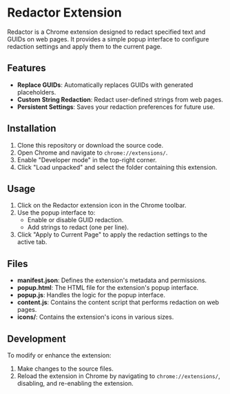 # Redactor Extension

Redactor is a Chrome extension designed to redact specified text and GUIDs on web pages. It provides a simple popup interface to configure redaction settings and apply them to the current page.

## Features

- **Replace GUIDs**: Automatically replaces GUIDs with generated placeholders.
- **Custom String Redaction**: Redact user-defined strings from web pages.
- **Persistent Settings**: Saves your redaction preferences for future use.

## Installation

1. Clone this repository or download the source code.
2. Open Chrome and navigate to `chrome://extensions/`.
3. Enable "Developer mode" in the top-right corner.
4. Click "Load unpacked" and select the folder containing this extension.

## Usage

1. Click on the Redactor extension icon in the Chrome toolbar.
2. Use the popup interface to:
   - Enable or disable GUID redaction.
   - Add strings to redact (one per line).
3. Click "Apply to Current Page" to apply the redaction settings to the active tab.

## Files

- **manifest.json**: Defines the extension's metadata and permissions.
- **popup.html**: The HTML file for the extension's popup interface.
- **popup.js**: Handles the logic for the popup interface.
- **content.js**: Contains the content script that performs redaction on web pages.
- **icons/**: Contains the extension's icons in various sizes.

## Development

To modify or enhance the extension:

1. Make changes to the source files.
2. Reload the extension in Chrome by navigating to `chrome://extensions/`, disabling, and re-enabling the extension.
